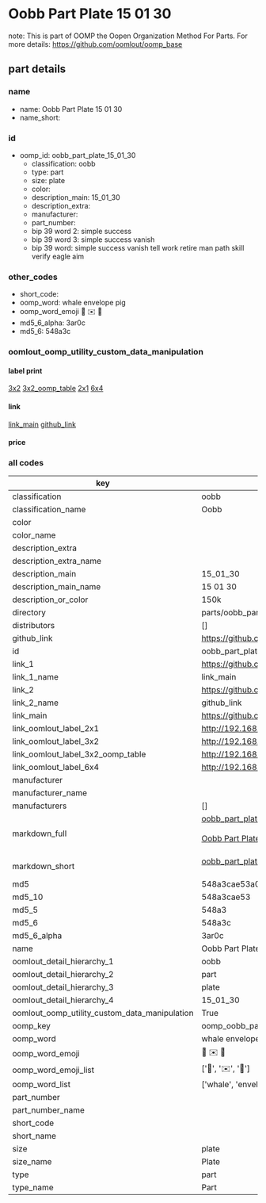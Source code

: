 # Oobb Part Plate 15 01 30  

note: This is part of OOMP the Oopen Organization Method For Parts. For more details: https://github.com/oomlout/oomp_base

##  part details





### name
* name: Oobb Part Plate 15 01 30
* name_short: 
### id
* oomp_id: oobb_part_plate_15_01_30
  * classification: oobb
  * type: part
  * size: plate
  * color: 
  * description_main: 15_01_30
  * description_extra: 
  * manufacturer: 
  * part_number: 
  * bip 39 word 2: simple success
  * bip 39 word 3: simple success vanish
  * bip 39 word: simple success vanish tell work retire man path skill verify eagle aim

### other_codes
* short_code: 
* oomp_word: whale envelope pig
* oomp_word_emoji :whale: :envelope: :pig:
* md5_6_alpha: 3ar0c
* md5_6: 548a3c






### oomlout_oomp_utility_custom_data_manipulation
#### label print
[3x2](http://192.168.1.245:1112/?label=oomp%203ar0c)
[3x2_oomp_table](http://192.168.1.107:1112/?label=oomp%203ar0c)
[2x1](http://192.168.1.242:1112/?label=oomp%203ar0c)
[6x4](http://192.168.1.55:1112/?label=oomp%203ar0c)    

#### link

[link_main](https://github.com/oomlout/oomlout_oomp_current_version_messy/tree/main/parts/oobb_part_plate_15_01_30) [github_link](https://github.com/oomlout/oomlout_oomp_part_src/tree/main/parts/oobb_part_plate_15_01_30)                             

#### price







### all codes 
| key | value |  
| --- | --- |  
| classification | oobb |  
| classification_name | Oobb |  
| color |  |  
| color_name |  |  
| description_extra |  |  
| description_extra_name |  |  
| description_main | 15_01_30 |  
| description_main_name | 15 01 30 |  
| description_or_color | 150k |  
| directory | parts/oobb_part_plate_15_01_30 |  
| distributors | [] |  
| github_link | https://github.com/oomlout/oomlout_oomp_part_src/tree/main/parts/oobb_part_plate_15_01_30 |  
| id | oobb_part_plate_15_01_30 |  
| link_1 | https://github.com/oomlout/oomlout_oomp_current_version_messy/tree/main/parts/oobb_part_plate_15_01_30 |  
| link_1_name | link_main |  
| link_2 | https://github.com/oomlout/oomlout_oomp_part_src/tree/main/parts/oobb_part_plate_15_01_30 |  
| link_2_name | github_link |  
| link_main | https://github.com/oomlout/oomlout_oomp_current_version_messy/tree/main/parts/oobb_part_plate_15_01_30 |  
| link_oomlout_label_2x1 | http://192.168.1.242:1112/?label=oomp%203ar0c |  
| link_oomlout_label_3x2 | http://192.168.1.245:1112/?label=oomp%203ar0c |  
| link_oomlout_label_3x2_oomp_table | http://192.168.1.107:1112/?label=oomp%203ar0c |  
| link_oomlout_label_6x4 | http://192.168.1.55:1112/?label=oomp%203ar0c |  
| manufacturer |  |  
| manufacturer_name |  |  
| manufacturers | [] |  
| markdown_full | [oobb_part_plate_15_01_30](https://github.com/oomlout/oomlout_oomp_current_version_messy/tree/main/parts/oobb_part_plate_15_01_30)<br>[](https://github.com/oomlout/oomlout_oomp_current_version_messy/tree/main/parts/oobb_part_plate_15_01_30)<br>[Oobb Part Plate 15 01 30](https://github.com/oomlout/oomlout_oomp_current_version_messy/tree/main/parts/oobb_part_plate_15_01_30)<br><br> |  
| markdown_short | [oobb_part_plate_15_01_30](https://github.com/oomlout/oomlout_oomp_current_version_messy/tree/main/parts/oobb_part_plate_15_01_30)<br><br> |  
| md5 | 548a3cae53a0f0dadffecdede2b61648 |  
| md5_10 | 548a3cae53 |  
| md5_5 | 548a3 |  
| md5_6 | 548a3c |  
| md5_6_alpha | 3ar0c |  
| name | Oobb Part Plate 15 01 30 |  
| oomlout_detail_hierarchy_1 | oobb |  
| oomlout_detail_hierarchy_2 | part |  
| oomlout_detail_hierarchy_3 | plate |  
| oomlout_detail_hierarchy_4 | 15_01_30 |  
| oomlout_oomp_utility_custom_data_manipulation | True |  
| oomp_key | oomp_oobb_part_plate_15_01_30 |  
| oomp_word | whale envelope pig |  
| oomp_word_emoji | :whale: :envelope: :pig: |  
| oomp_word_emoji_list | [':whale:', ':envelope:', ':pig:'] |  
| oomp_word_list | ['whale', 'envelope', 'pig'] |  
| part_number |  |  
| part_number_name |  |  
| short_code |  |  
| short_name |  |  
| size | plate |  
| size_name | Plate |  
| type | part |  
| type_name | Part |  
